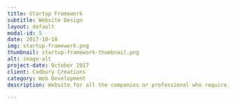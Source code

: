 ```yaml
---
title: Startup Framework
subtitle: Website Design
layout: default
modal-id: 5
date: 2017-10-18
img: startup-framework.png
thumbnail: startup-framework-thumbnail.png
alt: image-alt
project-date: October 2017
client: Cadbury Creations 
category: Web Development
description: Website for all the companies or professional who require websites for various commercial purposes.

---
```

